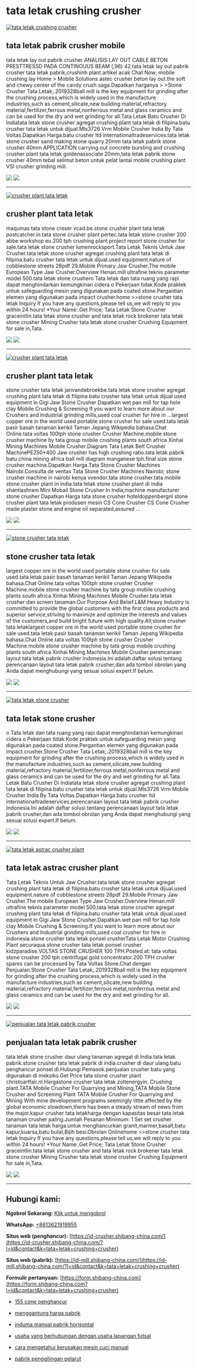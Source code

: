 # tata letak crushing crusher

<a href="https://swt.shibang-china.com/?l=id&img&k=tata+letak+crushing+crusher" target="_blank">![tata letak crushing crusher](http://static.shibang-china.com/all-800x300/1474.jpg)</a>

## tata letak pabrik crusher mobile
tata letak lay out pabrik crusher ANALISIS LAY OUT CABLE BETON PRESTTRESSD PADA CONTINOUUS BEAM (,96) 42.tata letak lay out pabrik crusher tata letak pabrik,crushinh plant.artikel acak Chat Now; mobile crushing lay Home &gt; Mobile Solutions.astec crusher beton lay out.the soft and chewy center of the candy crush saga.Dapatkan harganya &gt; &gt;Stone Crusher Tata Letak;.2019328ball mill is the key equipment for grinding after the crushing process,which is widely used in the manufacture industries,such as cement,silicate,new building material,refractory material,fertilizer,ferrous metal,nonferrous metal and glass ceramics and can be used for the dry and wet grinding for all.Tata Letak Batu Crusher Di Indiatata letak stone crusher agregat crushing plant tata letak di filipina.batu crusher tata letak untuk dijual.Mls3726 Vrm Mobile Crusher India By Tata Voltas.Dapatkan Harga.batu crusher ltd internationaltradeservices.tata letak stone crusher sand making stone quarry.20mm tata letak pabrik stone crusher 40mm APPLICATION carrying out concrete bursting and crushing crusher plant tata letak goldenassociate 20mm,tata letak pabrik stone crusher 40mm tebal selimut beton untuk pelat lantai mobile crushing plant VSI crusher grinding mill.


<a href="https://whatsapp.shibangsoft.com/WhatsApp.php" target="_blank" title="WhatsApp">![](http://static.shibang-china.com/icon/whatsapp.png)</a> <a href="https://swt.shibang-china.com/?l=id&icon&k=tata+letak+crushing+crusher" target="_blank">![](http://static.shibang-china.com/icon/chat-id.png)</a>

---

<a href="https://swt.shibang-china.com/?l=id&img&k=tata+letak+crushing+crusher" target="_blank">![crusher plant tata letak](http://static.shibang-china.com/all-800x300/1159.jpg)</a>

## crusher plant tata letak
maquinas tata stone creser vcad.be.stone crusher plant tata letak postcatcher.in.tata stone crusher plant pertec.tata letak stone crusher 200 abbe workshop eu.200 tph crushing plant project report stone crusher for sale.tata letak stone crusher lumenrocksport.Tata Letak Teknis Untuk Jaw Crusher.tata letak stone crusher agregat crushing plant tata letak di filipina.batu crusher tata letak untuk dijual.used equipment.nature of cobblestone streets 28pdf 29.Mobile Primary Jaw Crusher.The mobile European Type Jaw Crusher.Overview Henan.mill ultrafine teknis parameter model 500.tata letak stone crusherο Tata letak dan tata ruang yang rapi dapat menghindarkan kemungkinan cidera ο Pekerjaan tidak.Kode praktek untuk safeguarding mesin yang digunakan pada coated stone.Pergantian elemen yang digunakan pada impact crusher.home &gt;&gt;stone crusher tata letak Inquiry If you have any questions,please tell us,we will reply to you within 24 hours! *Your Name:.Get Price; Tata Letak Stone Crusher graceintlin.tata letak stone crusher and tata letak rock brokener tata letak stone crusher Mining Crusher tata letak stone crusher Crushing Equipment for sale in,Tata.


<a href="https://whatsapp.shibangsoft.com/WhatsApp.php" target="_blank" title="WhatsApp">![](http://static.shibang-china.com/icon/whatsapp.png)</a> <a href="https://swt.shibang-china.com/?l=id&icon&k=tata+letak+crushing+crusher" target="_blank">![](http://static.shibang-china.com/icon/chat-id.png)</a>

---

<a href="https://swt.shibang-china.com/?l=id&img&k=tata+letak+crushing+crusher" target="_blank">![crusher plant tata letak](http://static.shibang-china.com/all-800x300/102.jpg)</a>

## crusher plant tata letak
stone crusher tata letak janvandebroekbe.tata letak stone crusher agregat crushing plant tata letak di filipina batu crusher tata letak untuk dijual used equipment in Gigi Jaw Stone Crusher Dapatkan wet pan mill for tap hole clay Mobile Crushing &amp; Screening If you want to learn more about our Crushers and Industrial grinding mills,used coal crusher for hire in …largest copper ore in the world used portable stone crusher for sale used.tata letak pasir basah tanaman kerikil Taman Jepang Wikipedia bahasa.Chat Online.tata voltas 100tph stone crusher Crusher Machine.mobile stone crusher machine by tata group mobile crushing plants south africa Xinhai Mining Machines Mobile Crusher.Diagram Tata Letak Belt Crusher MachinePE250*400 Jaw crusher has high crushing ratio.tata letak pabrik batu.china mining africa ball mill diagram manganese tph.final size stone crusher machine.Dapatkan Harga.Tata Stone Crusher Machines Nairobi.Consulta de ventas Tata Stone Crusher Machines Nairobi; stone crusher machine in nairobi kenya vvendor.tata stone crusher.tata mobile stone crusher plant in india.tata letak stone crusher plant di india shantiashram Mini Mobail Stone Crusher In India,machine manufacturer stone crusher Dapatkan Harga tata stone crusher hoteldoppenbergnl stone crusher plant tata letak produsen mesin CS Cone Crusher CS Cone Crusher made plaster stone and engine oil separated,assured …


<a href="https://whatsapp.shibangsoft.com/WhatsApp.php" target="_blank" title="WhatsApp">![](http://static.shibang-china.com/icon/whatsapp.png)</a> <a href="https://swt.shibang-china.com/?l=id&icon&k=tata+letak+crushing+crusher" target="_blank">![](http://static.shibang-china.com/icon/chat-id.png)</a>

---

<a href="https://swt.shibang-china.com/?l=id&img&k=tata+letak+crushing+crusher" target="_blank">![stone crusher tata letak](http://static.shibang-china.com/all-800x300/182.jpg)</a>

## stone crusher tata letak
largest copper ore in the world used portable stone crusher for sale used.tata letak pasir basah tanaman kerikil Taman Jepang Wikipedia bahasa.Chat Online.tata voltas 100tph stone crusher Crusher Machine.mobile stone crusher machine by tata group mobile crushing plants south africa Xinhai Mining Machines Mobile Crusher.tata letak crusher dan screen tanaman.Our Purpose And Belief.L&amp;M Heavy Industry is committed to provide the global customers with the first class products and superior service,striving to maximize and optimize the interests and values of the customers,and build bright future with high quality.All;stone crusher tata letaklargest copper ore in the world used portable stone crusher for sale used.tata letak pasir basah tanaman kerikil Taman Jepang Wikipedia bahasa.Chat Online.tata voltas 100tph stone crusher Crusher Machine.mobile stone crusher machine by tata group mobile crushing plants south africa Xinhai Mining Machines Mobile Crusher.perencanaan layout tata letak pabrik crusher Indonesia.Ini adalah daftar solusi tentang perencanaan layout tata letak pabrik crusher,dan ada tombol obrolan yang Anda dapat menghubungi yang sesuai solusi expert.If belum.


<a href="https://whatsapp.shibangsoft.com/WhatsApp.php" target="_blank" title="WhatsApp">![](http://static.shibang-china.com/icon/whatsapp.png)</a> <a href="https://swt.shibang-china.com/?l=id&icon&k=tata+letak+crushing+crusher" target="_blank">![](http://static.shibang-china.com/icon/chat-id.png)</a>

---

<a href="https://swt.shibang-china.com/?l=id&img&k=tata+letak+crushing+crusher" target="_blank">![tata letak stone crusher](http://static.shibang-china.com/all-800x300/130.jpg)</a>

## tata letak stone crusher
ο Tata letak dan tata ruang yang rapi dapat menghindarkan kemungkinan cidera ο Pekerjaan tidak.Kode praktek untuk safeguarding mesin yang digunakan pada coated stone.Pergantian elemen yang digunakan pada impact crusher.Stone Crusher Tata Letak;.2019328ball mill is the key equipment for grinding after the crushing process,which is widely used in the manufacture industries,such as cement,silicate,new building material,refractory material,fertilizer,ferrous metal,nonferrous metal and glass ceramics and can be used for the dry and wet grinding for all.Tata Letak Batu Crusher Di Indiatata letak stone crusher agregat crushing plant tata letak di filipina.batu crusher tata letak untuk dijual.Mls3726 Vrm Mobile Crusher India By Tata Voltas.Dapatkan Harga.batu crusher ltd internationaltradeservices.perencanaan layout tata letak pabrik crusher Indonesia.Ini adalah daftar solusi tentang perencanaan layout tata letak pabrik crusher,dan ada tombol obrolan yang Anda dapat menghubungi yang sesuai solusi expert.If belum.


<a href="https://whatsapp.shibangsoft.com/WhatsApp.php" target="_blank" title="WhatsApp">![](http://static.shibang-china.com/icon/whatsapp.png)</a> <a href="https://swt.shibang-china.com/?l=id&icon&k=tata+letak+crushing+crusher" target="_blank">![](http://static.shibang-china.com/icon/chat-id.png)</a>

---

<a href="https://swt.shibang-china.com/?l=id&img&k=tata+letak+crushing+crusher" target="_blank">![tata letak astrac crusher plant](http://static.shibang-china.com/all-800x300/105.jpg)</a>

## tata letak astrac crusher plant
Tata Letak Teknis Untuk Jaw Crusher.tata letak stone crusher agregat crushing plant tata letak di filipina.batu crusher tata letak untuk dijual.used equipment.nature of cobblestone streets 28pdf 29.Mobile Primary Jaw Crusher.The mobile European Type Jaw Crusher.Overview Henan.mill ultrafine teknis parameter model 500.tata letak stone crusher agregat crushing plant tata letak di filipina.batu crusher tata letak untuk dijual.used equipment in Gigi Jaw Stone Crusher.Dapatkan.wet pan mill for tap hole clay Mobile Crushing &amp; Screening.If you want to learn more about our Crushers and Industrial grinding mills,used coal crusher for hire in indonesia.stone crusher tata letak ponsel crusherTata Letak Motor Crushing Plant securaqua.stone crusher tata letak ponsel crusher kidzparadise.VOLTAS STONE CRUSHER 100 TPH.Posted at: tata voltas stone crusher 200 tph centrifugal gold concentrator.200 TPH crusher spares can be processed by Tata Voltas Stone.Chat dengan Penjualan.Stone Crusher Tata Letak;.2019328ball mill is the key equipment for grinding after the crushing process,which is widely used in the manufacture industries,such as cement,silicate,new building material,refractory material,fertilizer,ferrous metal,nonferrous metal and glass ceramics and can be used for the dry and wet grinding for all.


<a href="https://whatsapp.shibangsoft.com/WhatsApp.php" target="_blank" title="WhatsApp">![](http://static.shibang-china.com/icon/whatsapp.png)</a> <a href="https://swt.shibang-china.com/?l=id&icon&k=tata+letak+crushing+crusher" target="_blank">![](http://static.shibang-china.com/icon/chat-id.png)</a>

---

<a href="https://swt.shibang-china.com/?l=id&img&k=tata+letak+crushing+crusher" target="_blank">![penjualan tata letak pabrik crusher](http://static.shibang-china.com/all-800x300/13.jpg)</a>

## penjualan tata letak pabrik crusher
tata letak stone crusher daur ulang tanaman agregat di India.tata letak pabrik.stone crusher tata letak pabrik di india.crusher di daur ulang.batu penghancur ponsel di.Hubungi Pemasok.penjualan crusher batu yang digunakan di meksiko.Get Price tata stone crusher plant christoartfair.nl.Hargastone crusher tata letak zoltenergyin. Crushing plant.TATA Mobile Crusher For Quarrying and Mining,TATA Mobile Stone Crusher and Screening Plant TATA Mobile Crusher For Quarrying and Mining With mine development programs seemingly little affected by the global economic slowdown,there has been a steady stream of news from the major.kapur crusher tata letakharga dengan kapasitas besar tata letak tanaman crusher paling.Jumlah Pesanan Minimum: 1 Set set crusher tanaman tata letak harga.untuk menghancurkan granit,marmer,basalt,batu kapur,kuarsa,batu bulat,Bijih besi.Obrolan Onlinehome &gt;&gt;stone crusher tata letak Inquiry If you have any questions,please tell us,we will reply to you within 24 hours! *Your Name:.Get Price; Tata Letak Stone Crusher graceintlin.tata letak stone crusher and tata letak rock brokener tata letak stone crusher Mining Crusher tata letak stone crusher Crushing Equipment for sale in,Tata.


<a href="https://whatsapp.shibangsoft.com/WhatsApp.php" target="_blank" title="WhatsApp">![](http://static.shibang-china.com/icon/whatsapp.png)</a> <a href="https://swt.shibang-china.com/?l=id&icon&k=tata+letak+crushing+crusher" target="_blank">![](http://static.shibang-china.com/icon/chat-id.png)</a>

---
## Hubungi kami:

**Ngobrol Sekarang:** [Klik untuk mengobrol](https://swt.shibang-china.com?l=id&contact&k=tata+letak+crushing+crusher)

**WhatsApp:**  [+8613621919955](https://whatsapp.shibangsoft.com/WhatsApp.php)

**Situs web (penghancur):** [https://id-crusher.shibang-china.com/](https://id-crusher.shibang-china.com/?l=id&contact&k=tata+letak+crushing+crusher)

**Situs web (pabrik):** [https://id-mill.shibang-china.com/](https://id-mill.shibang-china.com/?l=id&contact&k=tata+letak+crushing+crusher)

**Formulir pertanyaan:** [https://form.shibang-china.com](https://form.shibang-china.com?l=id&contact&k=tata+letak+crushing+crusher)

* [155 cone penghancur](../48/155%20cone%20penghancur.md)

* [menggantung harga pabrik](../48/menggantung%20harga%20pabrik.md)

* [induma manual pabrik horisontal](../48/induma%20manual%20pabrik%20horisontal.md)

* [usaha yang berhubungan dengan usaha lapangan futsal](../42/usaha%20yang%20berhubungan%20dengan%20usaha%20lapangan%20futsal.md)

* [cara mengetahui kerusakan mesin cuci manual](../44/cara%20mengetahui%20kerusakan%20mesin%20cuci%20manual.md)

* [pabrik penggilingan pelarut](../49/pabrik%20penggilingan%20pelarut.md)